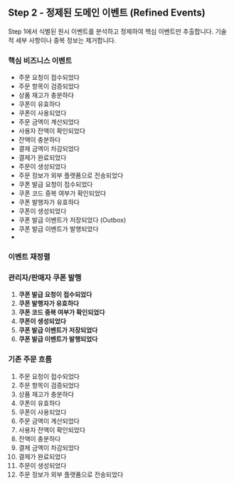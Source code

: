 ## Step 2 - 정제된 도메인 이벤트 (Refined Events)

Step 1에서 식별된 원시 이벤트를 분석하고 정제하여 핵심 이벤트만 추출합니다. 기술적 세부 사항이나 중복 정보는 제거합니다.

### 핵심 비즈니스 이벤트

- 주문 요청이 접수되었다
- 주문 항목이 검증되었다
- 상품 재고가 충분하다
- 쿠폰이 유효하다
- 쿠폰이 사용되었다
- 주문 금액이 계산되었다
- 사용자 잔액이 확인되었다
- 잔액이 충분하다
- 결제 금액이 차감되었다
- 결제가 완료되었다
- 주문이 생성되었다
- 주문 정보가 외부 플랫폼으로 전송되었다
- 쿠폰 발급 요청이 접수되었다
- 쿠폰 코드 중복 여부가 확인되었다
- 쿠폰 발행자가 유효하다
- 쿠폰이 생성되었다
- 쿠폰 발급 이벤트가 저장되었다 (Outbox)
- 쿠폰 발급 이벤트가 발행되었다
-

### 이벤트 재정렬

### 관리자/판매자 쿠폰 발행

1. **쿠폰 발급 요청이 접수되었다**
2. **쿠폰 발행자가 유효하다**
3. **쿠폰 코드 중복 여부가 확인되었다**
4. **쿠폰이 생성되었다**
5. **쿠폰 발급 이벤트가 저장되었다**
6. **쿠폰 발급 이벤트가 발행되었다**

### 기존 주문 흐름

1. 주문 요청이 접수되었다
2. 주문 항목이 검증되었다
3. 상품 재고가 충분하다
4. 쿠폰이 유효하다
5. 쿠폰이 사용되었다
6. 주문 금액이 계산되었다
7. 사용자 잔액이 확인되었다
8. 잔액이 충분하다
9. 결제 금액이 차감되었다
10. 결제가 완료되었다
11. 주문이 생성되었다
12. 주문 정보가 외부 플랫폼으로 전송되었다